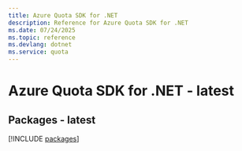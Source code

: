 ```yaml
---
title: Azure Quota SDK for .NET
description: Reference for Azure Quota SDK for .NET
ms.date: 07/24/2025
ms.topic: reference
ms.devlang: dotnet
ms.service: quota
---
```

# Azure Quota SDK for .NET - latest
## Packages - latest
[!INCLUDE [packages](quota-index.md)]